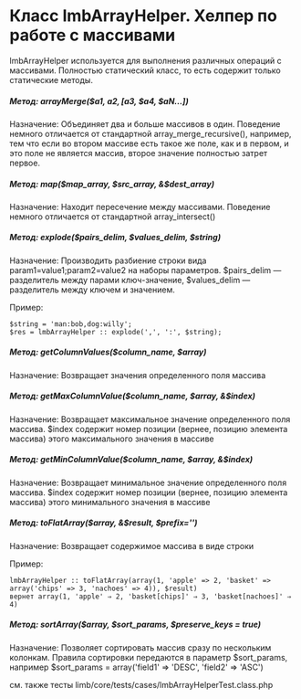 # Класс lmbArrayHelper. Хелпер по работе с массивами
lmbArrayHelper используется для выполнения различных операций с массивами. Полностью статический класс, то есть содержит только статические методы.

##### Метод: **arrayMerge**($a1, $a2, [$a3, $a4, $aN…])
Назначение: Объединяет два и больше массивов в один. Поведение немного отличается от стандартной array_merge_recursive(), например, тем что если во втором массиве есть такое же поле, как и в первом, и это поле не является массив, второе значение полностью затрет первое.

##### Метод: **map**($map_array, $src_array, &$dest_array)
Назначение: Находит пересечение между массивами. Поведение немного отличается от стандартной array_intersect()

##### Метод: **explode**($pairs_delim, $values_delim, $string)
Назначение: Производить разбиение строки вида param1=value1;param2=value2 на наборы параметров. $pairs_delim — разделитель между парами ключ-значение, $values_delim — разделитель между ключем и значением.

Пример:

    $string = 'man:bob,dog:willy';
    $res = lmbArrayHelper :: explode(',', ':', $string);

##### Метод: **getColumnValues**($column_name, $array)
Назначение: Возвращает значения определенного поля массива

##### Метод: **getMaxColumnValue**($column_name, $array, &$index)
Назначение: Возвращает максимальное значение определенного поля массива. $index содержит номер позиции (вернее, позицию элемента массива) этого максимального значения в массиве

##### Метод: **getMinColumnValue**($column_name, $array, &$index)
Назначение: Возвращает минимальное значение определенного поля массива. $index содержит номер позиции (вернее, позицию элемента массива) этого минимального значения в массиве

##### Метод: **toFlatArray**($array, &$result, $prefix='')
Назначение: Возвращает содержимое массива в виде строки

Пример:

    lmbArrayHelper :: toFlatArray(array(1, 'apple' => 2, 'basket' => array('chips' => 3, 'nachoes' => 4)), $result)
    вернет array(1, 'apple' ⇒ 2, 'basket[chips]' ⇒ 3, 'basket[nachoes]' ⇒ 4)

##### Метод: **sortArray**($array, $sort_params, $preserve_keys = true)
Назначение: Позволяет сортировать массив сразу по нескольким колонкам. Правила сортировки передаются в параметр $sort_params, например $sort_params = array('field1' ⇒ 'DESC', 'field2' ⇒ 'ASC')

см. также тесты limb/core/tests/cases/lmbArrayHelperTest.class.php
